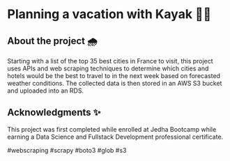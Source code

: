 # Planning a vacation with Kayak 🚣‍♀️

## About the project 🌧️

Starting with a list of the top 35 best cities in France to visit, this project uses APIs and web scraping techniques to 
determine which cities and hotels would be the best to travel to in the next week based on forecasted weather conditions. 
The collected data is then stored in an AWS S3 bucket and uploaded into an RDS.


## Acknowledgments ✨

This project was first completed while enrolled at Jedha Bootcamp while earning a Data Science and Fullstack Development 
professional certificate.


#webscraping #scrapy #boto3 #glob #s3
